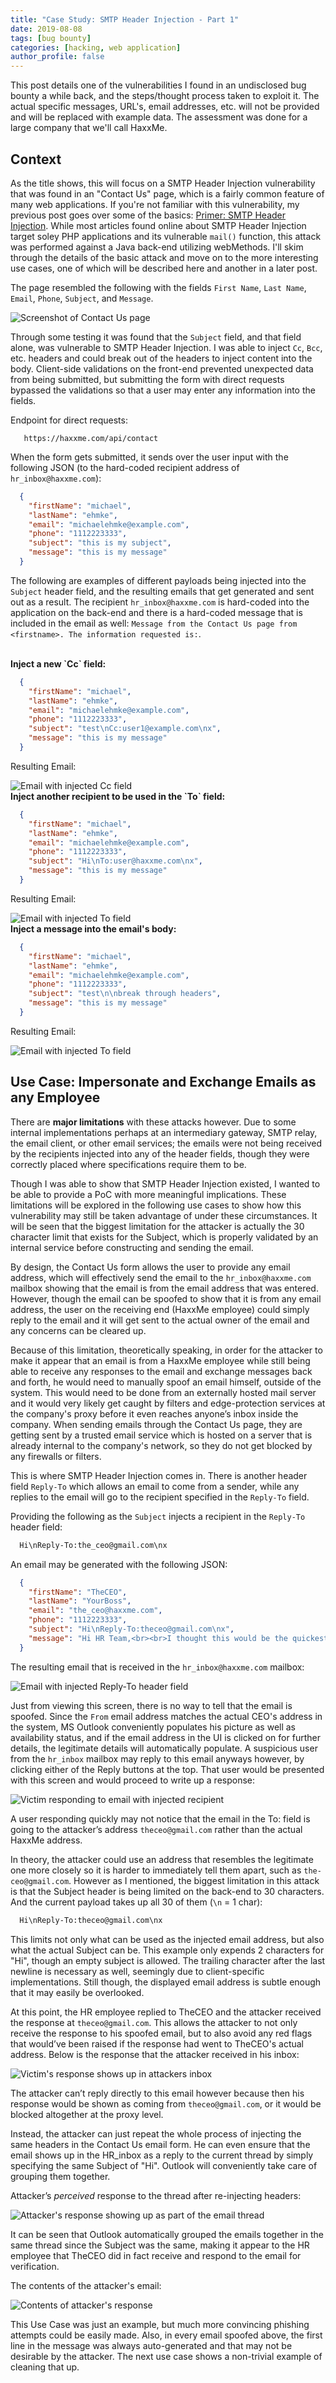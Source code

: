 ```yaml
---
title: "Case Study: SMTP Header Injection - Part 1"
date: 2019-08-08
tags: [bug bounty]
categories: [hacking, web application]
author_profile: false
---
```




This post details one of the vulnerabilities I found in an undisclosed bug bounty a while back, and the steps/thought process taken to exploit it. The actual specific messages, URL's, email addresses, etc. will not be provided and will be replaced with example data. The assessment was done for a large company that we'll call HaxxMe.

<h2>Context</h2>

As the title shows, this will focus on a SMTP Header Injection vulnerability that was found in an "Contact Us" page, which is a fairly common feature of many web applications. If you're not familiar with this vulnerability, my previous post goes over some of the basics: [Primer: SMTP Header Injection](https://michaelehmke.github.io/smtp-header-injection/). While most articles found online about SMTP Header Injection target soley PHP applications and its vulnerable `mail()` function, this attack was performed against a Java back-end utilizing webMethods. I'll skim through the details of the basic attack and move on to the more interesting use cases, one of which will be described here and another in a later post. 

The page resembled the following with the fields `First Name`, `Last Name`, `Email`, `Phone`, `Subject`, and `Message`.


<img src="{{ site.url }}{{ site.baseurl }}/images/contact_us_2.png" alt="Screenshot of Contact Us page">


Through some testing it was found that the `Subject` field, and that field alone, was vulnerable to SMTP Header Injection. I was able to inject `Cc`, `Bcc`, etc. headers and could break out of the headers to inject content into the body. Client-side validations on the front-end prevented unexpected data from being submitted, but submitting the form with direct requests bypassed the validations so that a user may enter any information into the fields. 

Endpoint for direct requests:

```
   https://haxxme.com/api/contact
```

When the form gets submitted, it sends over the user input with the following JSON (to the hard-coded recipient address of `hr_inbox@haxxme.com`):

```json
  {
    "firstName": "michael",
    "lastName": "ehmke",
    "email": "michaelehmke@example.com",
    "phone": "1112223333",
    "subject": "this is my subject",
    "message": "this is my message"
  }
```

The following are examples of different payloads being injected into the `Subject` header field, and the resulting emails that get generated and sent out as a result. The recipient `hr_inbox@haxxme.com` is hard-coded into the application on the back-end and there is a hard-coded message that is included in the email as well: `Message from the Contact Us page from <firstname>. The information requested is:`.

<br/>
<b>Inject a new `Cc` field:</b>

```json
  {
    "firstName": "michael",
    "lastName": "ehmke",
    "email": "michaelehmke@example.com",
    "phone": "1112223333",
    "subject": "test\nCc:user1@example.com\nx",
    "message": "this is my message"
  }
```
Resulting Email:

<img src="{{ site.url }}{{ site.baseurl }}/images/email_injected_cc_ex.png" alt="Email with injected Cc field" class="left-align shadow">

<br/>
<b>Inject another recipient to be used in the `To` field:</b>

```json
  {
    "firstName": "michael",
    "lastName": "ehmke",
    "email": "michaelehmke@example.com",
    "phone": "1112223333",
    "subject": "Hi\nTo:user@haxxme.com\nx",
    "message": "this is my message"
  }
```
Resulting Email:

<img src="{{ site.url }}{{ site.baseurl }}/images/email_injected_to_ex.png" alt="Email with injected To field" class="left-align shadow">

<br/>
<b>Inject a message into the email's body:</b>

```json
  {
    "firstName": "michael",
    "lastName": "ehmke",
    "email": "michaelehmke@example.com",
    "phone": "1112223333",
    "subject": "test\n\nbreak through headers",
    "message": "this is my message"
  }
```
Resulting Email:

<img src="{{ site.url }}{{ site.baseurl }}/images/email_injected_body_ex.png" alt="Email with injected To field" class="left-align shadow">


<h2>Use Case: Impersonate and Exchange Emails as any Employee</h2>

There are **major limitations** with these attacks however. Due to some internal implementations perhaps at an intermediary gateway, SMTP relay, the email client, or other email services; the emails were not being received by the recipients injected into any of the header fields, though they were correctly placed where specifications require them to be.

Though I was able to show that SMTP Header Injection existed, I wanted to be able to provide a PoC with more meaningful implications. These limitations will be explored in the following use cases to show how this vulnerability may still be taken advantage of under these circumstances. It will be seen that the biggest limitation for the attacker is actually the 30 character limit that exists for the Subject, which is properly validated by an internal service before constructing and sending the email.

By design, the Contact Us form allows the user to provide any email address, which will effectively send the email to the `hr_inbox@haxxme.com` mailbox showing that the email is from the email address that was entered. However, though the email can be spoofed to show that it is from any email address, the user on the receiving end (HaxxMe employee) could simply reply to the email and it will get sent to the actual owner of the email and any concerns can be cleared up.

Because of this limitation, theoretically speaking, in order for the attacker to make it appear that an email is from a HaxxMe employee while still being able to receive any responses to the email and exchange messages back and forth, he would need to manually spoof an email himself, outside of the system. This would need to be done from an externally hosted mail server and it would very likely get caught by filters and edge-protection services at the company's proxy before it even reaches anyone’s inbox inside the company. When sending emails through the Contact Us page, they are getting sent by a trusted email service which is hosted on a server that is already internal to the company's network, so they do not get blocked by any firewalls or filters.

This is where SMTP Header Injection comes in. There is another header field `Reply-To` which allows an email to come from a sender, while any replies to the email will go to the recipient specified in the `Reply-To` field.

Providing the following as the `Subject` injects a recipient in the `Reply-To` header field:

```sh
  Hi\nReply-To:the_ceo@gmail.com\nx
```

An email may be generated with the following JSON:

```json
  {
    "firstName": "TheCEO",
    "lastName": "YourBoss",
    "email": "the_ceo@haxxme.com",
    "phone": "1112223333",
    "subject": "Hi\nReply-To:theceo@gmail.com\nx",
    "message": "Hi HR Team,<br><br>I thought this would be the quickest way to reach you. We’ve made a last-minute emergency hire who will need to start tomorrow morning and we need him to be set up on payroll and added to the functional roles: xxxxxxxxx. His information is xxxxxxxxx.<br><br>Thanks,<br><br><b>TheCEO</b><br>HaxxMe<br>1234 Haxxr Drive<br>MyCity, MyState 32432<br><a href=''>the_ceo@haxxme.com</a><br>123-123-1234 Ph<br>"
  }
  ```

The resulting email that is received in the `hr_inbox@haxxme.com` mailbox:

<img src="{{ site.url }}{{ site.baseurl }}/images/uc1_replyto_1.png" alt="Email with injected Reply-To header field" class="left-align shadow">

Just from viewing this screen, there is no way to tell that the email is spoofed. Since the `From` email address matches the actual CEO's address in the system, MS Outlook conveniently populates his picture as well as availability status, and if the email address in the UI is clicked on for further details, the legitimate details will automatically populate. A suspicious user from the `hr_inbox` mailbox may reply to this email anyways however, by clicking either of the Reply buttons at the top. That user would be presented with this screen and would proceed to write up a response:

<img src="{{ site.url }}{{ site.baseurl }}/images/uc1_victim_reply_1.png" alt="Victim responding to email with injected recipient" class="left-align shadow">

A user responding quickly may not notice that the email in the To: field is going to the attacker’s address `theceo@gmail.com` rather than the actual HaxxMe address.

In theory, the attacker could use an address that resembles the legitimate one more closely so it is harder to immediately tell them apart, such as `the-ceo@gmail.com`. However as I mentioned, the biggest limitation in this attack is that the Subject header is being limited on the back-end to 30 characters. And the current payload takes up all 30 of them (`\n` = 1 char):

```sh
  Hi\nReply-To:theceo@gmail.com\nx
```

This limits not only what can be used as the injected email address, but also what the actual Subject can be. This example only expends 2 characters for "Hi", though an empty subject is allowed. The trailing character after the last newline is necessary as well, seemingly due to client-specific implementations. Still though, the displayed email address is subtle enough that it may easily be overlooked.

  
At this point, the HR employee replied to TheCEO and the attacker received the response at `theceo@gmail.com`. This allows the attacker to not only receive the response to his spoofed email, but to also avoid any red flags that would’ve been raised if the response had went to TheCEO's actual address. Below is the response that the attacker received in his inbox:

<img src="{{ site.url }}{{ site.baseurl }}/images/uc1_victim_response_1.png" alt="Victim's response shows up in attackers inbox" class="left-align shadow">

The attacker can’t reply directly to this email however because then his response would be shown as coming from `theceo@gmail.com`, or it would be blocked altogether at the proxy level. 

Instead, the attacker can just repeat the whole process of injecting the same headers in the Contact Us email form. He can even ensure that the email shows up in the HR_inbox as a reply to the current thread by simply specifying the same Subject of "Hi". Outlook will conveniently take care of grouping them together.

Attacker’s *perceived* response to the thread after re-injecting headers:

<img src="{{ site.url }}{{ site.baseurl }}/images/uc1_perceived_response.png" alt="Attacker's response showing up as part of the email thread" class="left-align shadow">


It can be seen that Outlook automatically grouped the emails together in the same thread since the Subject was the same, making it appear to the HR employee that TheCEO did in fact receive and respond to the email for verification.

The contents of the attacker's email:

<img src="{{ site.url }}{{ site.baseurl }}/images/uc1_attacker_response_1.png" alt="Contents of attacker's response" class="left-align shadow">

This Use Case was just an example, but much more convincing phishing attempts could be easily made. Also, in every email spoofed above, the first line in the message was always auto-generated and that may not be desirable by the attacker. The next use case shows a non-trivial example of cleaning that up.


